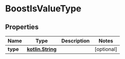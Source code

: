 # BoostIsValueType

## Properties
Name | Type | Description | Notes
------------ | ------------- | ------------- | -------------
**type** | [**kotlin.String**](.md) |  |  [optional]
